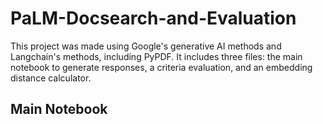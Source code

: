 # PaLM-Docsearch-and-Evaluation
This project was made using Google's generative AI methods and Langchain's methods, including PyPDF.
It includes three files: the main notebook to generate responses, a criteria evaluation, and an embedding distance calculator.

## Main Notebook

